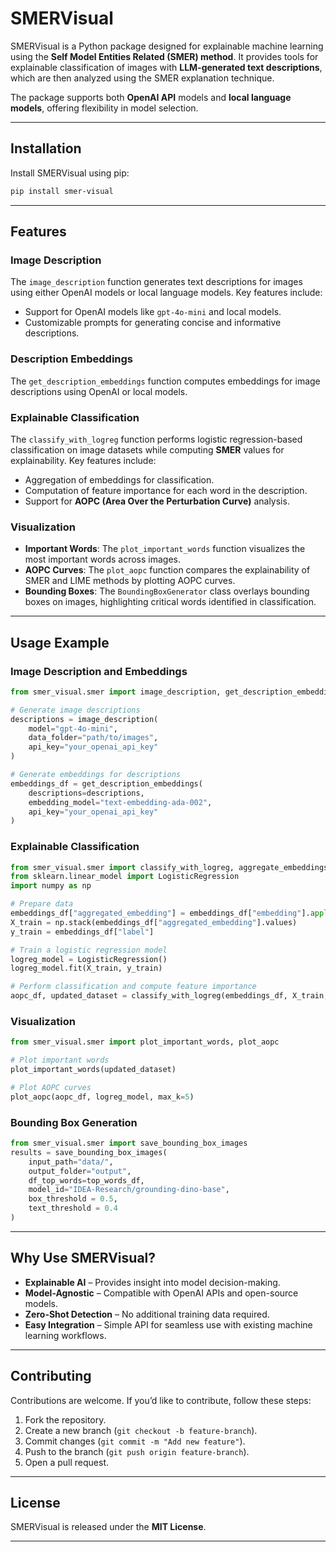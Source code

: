 # **SMERVisual**

SMERVisual is a Python package designed for explainable machine learning using the **Self Model Entities Related (SMER) method**. It provides tools for explainable classification of images with **LLM-generated text descriptions**, which are then analyzed using the SMER explanation technique.

The package supports both **OpenAI API** models and **local language models**, offering flexibility in model selection.

---

## **Installation**
Install SMERVisual using pip:
```sh
pip install smer-visual
```

---

## **Features**

### **Image Description**
The `image_description` function generates text descriptions for images using either OpenAI models or local language models. Key features include:
- Support for OpenAI models like `gpt-4o-mini` and local models.
- Customizable prompts for generating concise and informative descriptions.

### **Description Embeddings**
The `get_description_embeddings` function computes embeddings for image descriptions using OpenAI or local models. 

### **Explainable Classification**
The `classify_with_logreg` function performs logistic regression-based classification on image datasets while computing **SMER** values for explainability. Key features include:
- Aggregation of embeddings for classification.
- Computation of feature importance for each word in the description.
- Support for **AOPC (Area Over the Perturbation Curve)** analysis.

### **Visualization**
- **Important Words**: The `plot_important_words` function visualizes the most important words across images.
- **AOPC Curves**: The `plot_aopc` function compares the explainability of SMER and LIME methods by plotting AOPC curves.
- **Bounding Boxes**: The `BoundingBoxGenerator` class overlays bounding boxes on images, highlighting critical words identified in classification.

---

## **Usage Example**

### **Image Description and Embeddings**
```python
from smer_visual.smer import image_description, get_description_embeddings

# Generate image descriptions
descriptions = image_description(
    model="gpt-4o-mini",
    data_folder="path/to/images",
    api_key="your_openai_api_key"
)

# Generate embeddings for descriptions
embeddings_df = get_description_embeddings(
    descriptions=descriptions,
    embedding_model="text-embedding-ada-002",
    api_key="your_openai_api_key"
)
```

### **Explainable Classification**
```python
from smer_visual.smer import classify_with_logreg, aggregate_embeddings
from sklearn.linear_model import LogisticRegression
import numpy as np

# Prepare data
embeddings_df["aggregated_embedding"] = embeddings_df["embedding"].apply(aggregate_embeddings)
X_train = np.stack(embeddings_df["aggregated_embedding"].values)
y_train = embeddings_df["label"]

# Train a logistic regression model
logreg_model = LogisticRegression()
logreg_model.fit(X_train, y_train)

# Perform classification and compute feature importance
aopc_df, updated_dataset = classify_with_logreg(embeddings_df, X_train, logreg_model)
```

### **Visualization**
```python
from smer_visual.smer import plot_important_words, plot_aopc

# Plot important words
plot_important_words(updated_dataset)

# Plot AOPC curves
plot_aopc(aopc_df, logreg_model, max_k=5)
```

### **Bounding Box Generation**
```python
from smer_visual.smer import save_bounding_box_images
results = save_bounding_box_images(
    input_path="data/",
    output_folder="output",
    df_top_words=top_words_df,
    model_id="IDEA-Research/grounding-dino-base",
    box_threshold = 0.5,
    text_threshold = 0.4
)

```

---

## **Why Use SMERVisual?**

- **Explainable AI** – Provides insight into model decision-making.
- **Model-Agnostic** – Compatible with OpenAI APIs and open-source models.
- **Zero-Shot Detection** – No additional training data required.
- **Easy Integration** – Simple API for seamless use with existing machine learning workflows.

---

## **Contributing**
Contributions are welcome. If you’d like to contribute, follow these steps:

1. Fork the repository.
2. Create a new branch (`git checkout -b feature-branch`).
3. Commit changes (`git commit -m "Add new feature"`).
4. Push to the branch (`git push origin feature-branch`).
5. Open a pull request.

---

## **License**
SMERVisual is released under the **MIT License**.

---
